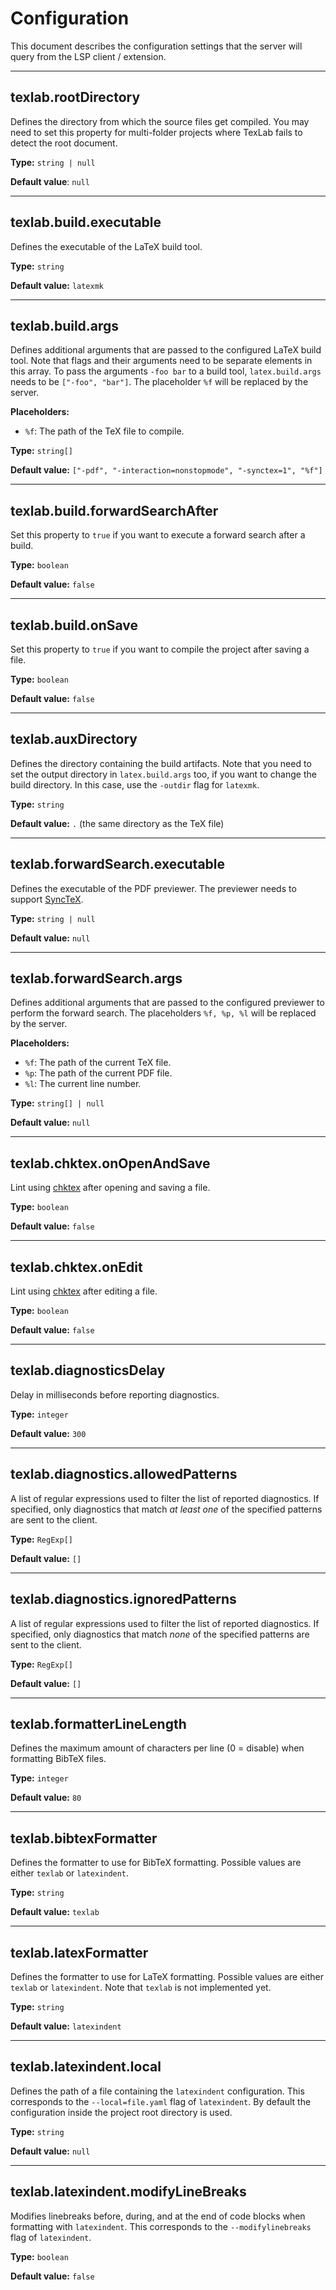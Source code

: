 # Configuration

This document describes the configuration settings
that the server will query from the LSP client / extension.

---

## texlab.rootDirectory

Defines the directory from which the source files get compiled.
You may need to set this property for multi-folder projects
where TexLab fails to detect the root document.

**Type:** `string | null`

**Default value**: `null`

---

## texlab.build.executable

Defines the executable of the LaTeX build tool.

**Type:** `string`

**Default value:** `latexmk`

---

## texlab.build.args

Defines additional arguments that are passed to the configured LaTeX build tool.
Note that flags and their arguments need to be separate
elements in this array.
To pass the arguments `-foo bar` to a build tool,
`latex.build.args` needs to be `["-foo", "bar"]`.
The placeholder `%f` will be replaced by the server.

**Placeholders:**

- `%f`: The path of the TeX file to compile.

**Type:** `string[]`

**Default value:** `["-pdf", "-interaction=nonstopmode", "-synctex=1", "%f"]`

---

## texlab.build.forwardSearchAfter

Set this property to `true` if you want to execute a forward search after a build.

**Type:** `boolean`

**Default value:** `false`

---

## texlab.build.onSave

Set this property to `true` if you want to compile the project after saving a file.

**Type:** `boolean`

**Default value:** `false`

---

## texlab.auxDirectory

Defines the directory containing the build artifacts.
Note that you need to set the output directory in `latex.build.args` too,
if you want to change the build directory.
In this case, use the `-outdir` flag for `latexmk`.

**Type:** `string`

**Default value:** `.` (the same directory as the TeX file)

---

## texlab.forwardSearch.executable

Defines the executable of the PDF previewer.
The previewer needs to support [SyncTeX](http://www.tug.org/TUGboat/tb29-3/tb93laurens.pdf).

**Type:** `string | null`

**Default value:** `null`

---

## texlab.forwardSearch.args

Defines additional arguments that are passed to the configured previewer to perform the forward search.
The placeholders `%f, %p, %l` will be replaced by the server.

**Placeholders:**

- `%f`: The path of the current TeX file.
- `%p`: The path of the current PDF file.
- `%l`: The current line number.

**Type:** `string[] | null`

**Default value:** `null`

---

## texlab.chktex.onOpenAndSave

Lint using [chktex](https://www.nongnu.org/chktex/) after opening and saving a file.

**Type:** `boolean`

**Default value:** `false`

---

## texlab.chktex.onEdit

Lint using [chktex](https://www.nongnu.org/chktex/) after editing a file.

**Type:** `boolean`

**Default value:** `false`

---

## texlab.diagnosticsDelay

Delay in milliseconds before reporting diagnostics.

**Type:** `integer`

**Default value:** `300`

---

## texlab.diagnostics.allowedPatterns

A list of regular expressions used to filter the list of reported diagnostics.
If specified, only diagnostics that match _at least one_ of the specified patterns
are sent to the client.

**Type:** `RegExp[]`

**Default value:** `[]`

---

## texlab.diagnostics.ignoredPatterns

A list of regular expressions used to filter the list of reported diagnostics.
If specified, only diagnostics that match _none_ of the specified patterns
are sent to the client.

**Type:** `RegExp[]`

**Default value:** `[]`

---

## texlab.formatterLineLength

Defines the maximum amount of characters per line (0 = disable) when formatting BibTeX files.

**Type:** `integer`

**Default value:** `80`

---

## texlab.bibtexFormatter

Defines the formatter to use for BibTeX formatting.
Possible values are either `texlab` or `latexindent`.

**Type:** `string`

**Default value:** `texlab`

---

## texlab.latexFormatter

Defines the formatter to use for LaTeX formatting.
Possible values are either `texlab` or `latexindent`.
Note that `texlab` is not implemented yet.

**Type:** `string`

**Default value:** `latexindent`

---

## texlab.latexindent.local

Defines the path of a file containing the `latexindent` configuration.
This corresponds to the `--local=file.yaml` flag of `latexindent`.
By default the configuration inside the project root directory is used.

**Type:** `string`

**Default value:** `null`

---

## texlab.latexindent.modifyLineBreaks

Modifies linebreaks before, during, and at the end of code blocks
when formatting with `latexindent`.
This corresponds to the `--modifylinebreaks` flag of `latexindent`.

**Type:** `boolean`

**Default value:** `false`
